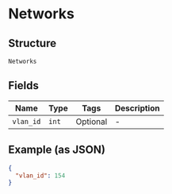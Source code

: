 
# Networks

## Structure

`Networks`

## Fields

| Name | Type | Tags | Description |
|  --- | --- | --- | --- |
| `vlan_id` | `int` | Optional | - |

## Example (as JSON)

```json
{
  "vlan_id": 154
}
```

